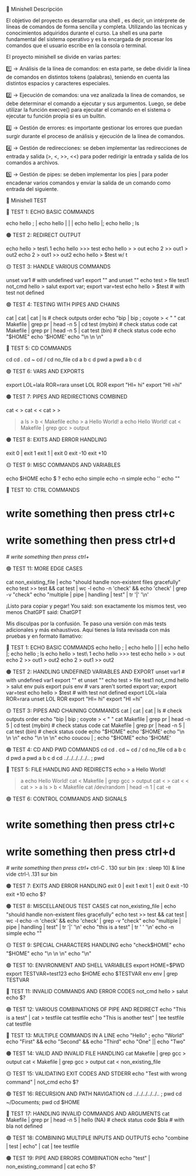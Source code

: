 🐚 Minishell
Descripción

El objetivo del proyecto es desarrollar una shell , es decir, un intérprete de líneas de comandos de forma sencilla y completa. Utilizando las técnicas y conocimientos adquiridos durante el curso. La shell es una parte fundamental del sistema operativo y es la encargada de procesar los comandos que el usuario escribe en la consola o terminal.

El proyecto minishell se divide en varias partes:

1️⃣ → Análisis de la línea de comandos: en esta parte, se debe dividir la línea de comandos en distintos tokens (palabras), teniendo en cuenta las distintos espacios y caracteres especiales.

2️⃣ → Ejecución de comandos: una vez analizada la línea de comandos, se debe determinar el comando a ejecutar y sus argumentos. Luego, se debe utilizar la función execve() para ejecutar el comando en el sistema o ejecutar tu función propia si es un builtin.

3️⃣ → Gestión de errores: es importante gestionar los errores que puedan surgir durante el proceso de análisis y ejecución de la línea de comandos.

4️⃣ → Gestión de redirecciones: se deben implementar las redirecciones de entrada y salida (>, <, >>, <<) para poder redirigir la entrada y salida de los comandos a archivos.

5️⃣ → Gestión de pipes: se deben implementar los pies | para poder encadenar varios comandos y enviar la salida de un comando como entrada del siguiente.


🐚 Minishell TEST


🔴 TEST 1: ECHO BASIC COMMANDS

echo hello ; |
echo hello | |
|
echo hello |;
echo hello ; ls

🟠 TEST 2: REDIRECT OUTPUT

echo hello > test\ 1
echo hello >>> test
echo hello > > out
echo 2 >> out1 > out2
echo 2 > out1 >> out2
echo hello > $test w/ t

🟡 TEST 3: HANDLE VARIOUS COMMANDS

unset var1 # with undefined var1
export "" and unset ""
echo test > file test1
not_cmd hello > salut
export var; export var=test
echo hello > $test # with test not defined

🟢 TEST 4: TESTING WITH PIPES AND CHAINS

cat | cat | cat | ls # check outputs order
echo "bip | bip ; coyote > < " "
cat Makefile | grep pr | head -n 5 | cd test (mybin) # check status code
cat Makefile | grep pr | head -n 5 | cat test (bin) # check status code
echo "$HOME"
echo '$HOME'
echo "\n \n \n"

🔵 TEST 5: CD COMMANDS

cd
cd .
cd ~
cd /
cd no_file
cd a b c d
pwd a
pwd a b c d

🟣 TEST 6: VARS AND EXPORTS

export LOL=lala ROR=rara
unset LOL ROR
export "HI= hi"
export "HI =hi"

🟤 TEST 7: PIPES AND REDIRECTIONS COMBINED

cat < >
cat < <
cat > >
> a ls > b < Makefile
echo > a Hello World!
> a echo Hello World!
cat < Makefile | grep gcc > output

🟠 TEST 8: EXITS AND ERROR HANDLING

exit 0 | exit 1
exit 1 | exit 0
exit -10
exit +10

🟡 TEST 9: MISC COMMANDS AND VARIABLES

echo $HOME
echo $ ?
echo
echo simple
echo -n simple
echo ''
echo ""

🔴 TEST 10: CTRL COMMANDS

# write something then press ctrl+c
# write something then press ctrl+d
*# write something then press ctrl+*

🟢 TEST 11: MORE EDGE CASES

cat non_existing_file | echo "should handle non-existent files gracefully"
echo test >> test && cat test | wc -l
echo -n 'check' && echo 'check' | grep -v "check"
echo "multiple | pipe | handling | test" | tr '|' '\n'

¡Listo para copiar y pegar!
You said:
son exactamente los mismos test, veo menos
ChatGPT said:
ChatGPT

Mis disculpas por la confusión. Te paso una versión con más tests adicionales y más exhaustivos. Aquí tienes la lista revisada con más pruebas y en formato llamativo:

🔴 TEST 1: ECHO BASIC COMMANDS
echo hello ; |
echo hello | |
|
echo hello |;
echo hello ; ls
echo hello > test\ 1
echo hello >>> test
echo hello > > out
echo 2 >> out1 > out2
echo 2 > out1 >> out2

🟠 TEST 2: HANDLING UNDEFINED VARIABLES AND EXPORT
unset var1 # with undefined var1
export "" et unset ""
echo test > file test1
not_cmd hello > salut
env puis export puis env # vars aren't sorted
export var; export var=test
echo hello > $test # with test not defined
export LOL=lala ROR=rara
unset LOL ROR
export "HI= hi"
export "HI =hi"

🟡 TEST 3: PIPES AND CHAINING COMMANDS
cat | cat | cat | ls # check outputs order
echo "bip | bip ; coyote > < " "
cat Makefile | grep pr | head -n 5 | cd test (mybin) # check status code
cat Makefile | grep pr | head -n 5 | cat test (bin) # check status code
echo "$HOME"
echo '$HOME'
echo "\n \n \n"
echo "\n \n \n"
echo coucou | ;
echo "$HOME"
echo '$HOME'

🟢 TEST 4: CD AND PWD COMMANDS
cd
cd .
cd ~
cd /
cd no_file
cd a b c d
pwd a
pwd a b c d
cd ../../../../../.. ; pwd

🔵 TEST 5: FILE HANDLING AND REDIRECTS
echo > a Hello World!
> a echo Hello World!
cat < Makefile | grep gcc > output
cat < >
cat < <
cat > >
> a ls > b < Makefile
cat /dev/random | head -n 1 | cat -e

🟣 TEST 6: CONTROL COMMANDS AND SIGNALS
# write something then press ctrl+c
# write something then press ctrl+d
*# write something then press ctrl+*
ctrl-C . 130 sur bin (ex : sleep 10) & line vide
ctrl-\ .131 sur bin

🟤 TEST 7: EXITS AND ERROR HANDLING
exit 0 | exit 1
exit 1 | exit 0
exit -10
exit +10
echo $?

🟠 TEST 8: MISCELLANEOUS TEST CASES
cat non_existing_file | echo "should handle non-existent files gracefully"
echo test >> test && cat test | wc -l
echo -n 'check' && echo 'check' | grep -v "check"
echo "multiple | pipe | handling | test" | tr '|' '\n'
echo "this is a test" | tr ' ' '\n'
echo -n simple
echo ""

🟡 TEST 9: SPECIAL CHARACTERS HANDLING
echo "check$HOME"
echo "$HOME"
echo "\n \n \n"
echo "\n"

🟢 TEST 10: ENVIRONMENT AND SHELL VARIABLES
export HOME=$PWD
export TESTVAR=test123
echo $HOME
echo $TESTVAR
env
env | grep TESTVAR

🔴 TEST 11: INVALID COMMANDS AND ERROR CODES
not_cmd hello > salut
echo $?

🟣 TEST 12: VARIOUS COMBINATIONS OF PIPE AND REDIRECT
echo "This is a test" | cat > testfile
cat testfile
echo "This is another test" | tee testfile
cat testfile

🔵 TEST 13: MULTIPLE COMMANDS IN A LINE
echo "Hello" ; echo "World"
echo "First" && echo "Second" && echo "Third"
echo "One" || echo "Two"

🟠 TEST 14: VALID AND INVALID FILE HANDLING
cat Makefile | grep gcc > output
cat < Makefile | grep gcc > output
cat < non_existing_file

🟡 TEST 15: VALIDATING EXIT CODES AND STDERR
echo "Test with wrong command" | not_cmd
echo $?

🟢 TEST 16: RECURSION AND PATH NAVIGATION
cd ../../../../../.. ; pwd
cd ~/Documents; pwd
cd $HOME

🔴 TEST 17: HANDLING INVALID COMMANDS AND ARGUMENTS
cat Makefile | grep pr | head -n 5 | hello (NA) # check status code
$bla # with bla not defined

🟣 TEST 18: COMBINING MULTIPLE INPUTS AND OUTPUTS
echo "combine | test | echo" | cat | tee testfile

🟤 TEST 19: PIPE AND ERRORS COMBINATION
echo "test" | non_existing_command | cat
echo $?
    
